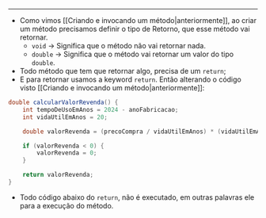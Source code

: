 ___
- Como vimos [[Criando e invocando um método|anteriormente]], ao criar um método precisamos definir o tipo de Retorno, que esse método vai retornar.
	- `void` -> Significa que o método não vai retornar nada.
	- `double` -> Significa que o método vai retornar um valor do tipo `double`.
- Todo método que tem que retornar algo, precisa de um `return`;
- E para retornar usamos a keyword `return`. Então alterando o código visto [[Criando e invocando um método|anteriormente]]:
```java
double calcularValorRevenda() {
	int tempoDeUsoEmAnos = 2024 - anoFabricacao;
	int vidaUtilEmAnos = 20;

	double valorRevenda = (precoCompra / vidaUtilEmAnos) * (vidaUtilEmAnos - tempoDeUsoEmAnos);

	if (valorRevenda < 0) {
		valorRevenda = 0;
	}

	return valorRevenda;
}
```
- Todo código abaixo do `return`, não é executado, em outras palavras ele para a execução do método.
